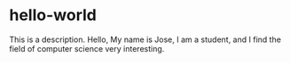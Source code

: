 # hello-world
This is a description.
Hello, 
My name is Jose, I am a student, and I find the field of computer science very interesting.
